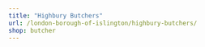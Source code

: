 ```yaml
---
title: "Highbury Butchers"
url: /london-borough-of-islington/highbury-butchers/
shop: butcher
---
```

